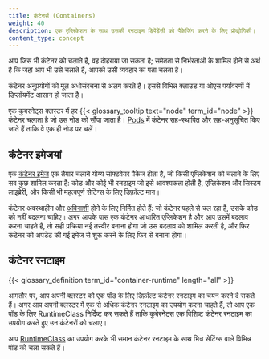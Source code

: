 ```yaml
---
title: कंटेनर्स (Containers)
weight: 40
description: एक एप्लिकेशन के साथ उसकी रनटाइम डिपेंडेंसी को पैकेजिंग करने के लिए प्रौद्योगिकी।
content_type: concept
---
```


<!-- overview -->

आप जिस भी कंटेनर को चलाते हैं, वह दोहराया जा सकता है; समेतता से निर्भरताओं के शामिल होने से अर्थ है कि जहां आप भी उसे चलाते हैं, आपको उसी व्यवहार का पता चलता है।

कंटेनर अनुप्रयोगों को मूल अधोसंरचना से अलग करते हैं। इससे विभिन्न क्लाउड या ओएस पर्यावरणों में डिप्लॉयमेंट आसान हो जाता है।

एक कुबरनेट्स क्लस्टर में हर {{< glossary_tooltip text="node" term_id="node" >}} कंटेनर चलाता है जो उस नोड को सौंपा जाता है।
[Pods](/docs/concepts/workloads/pods/) में कंटेनर सह-स्थापित और सह-अनुसूचित किए जाते हैं ताकि वे एक ही नोड पर चलें।


<!-- body -->

## कंटेनर इमेजयां

एक [कंटेनर इमेज](/docs/concepts/containers/images/) एक तैयार चलाने योग्य सॉफ्टवेयर पैकेज होता है, जो किसी एप्लिकेशन को चलाने के लिए सब कुछ शामिल करता है: कोड और कोई भी रनटाइम जो इसे आवश्यकता होती है, एप्लिकेशन और सिस्टम लाइब्रेरी, और किसी भी महत्वपूर्ण सेटिंग्स के लिए डिफ़ॉल्ट मान।


कंटेनर अवस्थाहीन और [अविनाशी](https://glossary.cncf.io/immutable-infrastructure/) होने के लिए निर्मित होते हैं: जो कंटेनर पहले से चल रहा है, उसके कोड को नहीं बदलना चाहिए। अगर आपके पास एक कंटेनर आधारित एप्लिकेशन है और आप उसमें बदलाव करना चाहते हैं, तो सही प्रक्रिया नई तस्वीर बनाना होगा जो उस बदलाव को शामिल करती है, और फिर कंटेनर को अपडेट की गई इमेज से शुरू करने के लिए फिर से बनाना होगा।

## कंटेनर रनटाइम

{{< glossary_definition term_id="container-runtime" length="all" >}}

आमतौर पर, आप अपनी क्लस्टर को एक पॉड के लिए डिफ़ॉल्ट कंटेनर रनटाइम का चयन करने दे सकते हैं। अगर आप अपनी क्लस्टर में एक से अधिक कंटेनर रनटाइम का उपयोग करना चाहते हैं, तो आप एक पॉड के लिए RuntimeClass निर्दिष्ट कर सकते हैं ताकि कुबेरनेट्स एक विशिष्ट कंटेनर रनटाइम का उपयोग करते हुए उन कंटेनरों को चलाए।

आप [RuntimeClass](/docs/concepts/containers/runtime-class/) का उपयोग करके भी समान कंटेनर रनटाइम के साथ भिन्न सेटिंग्स वाले विभिन्न पॉड को चला सकते हैं।
